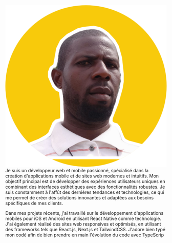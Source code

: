 
<picture>
  <source media="(prefers-color-scheme: dark)" srcset="https://github.com/lepridev/lepridev/blob/main/img/picofme.png?raw=true">
  <source media="(prefers-color-scheme: light)" srcset="https://github.com/lepridev/lepridev/blob/main/img/picofme.png?raw=true">
  <img alt="Shows an illustrated sun in light mode and a moon with stars in dark mode." src="https://github.com/lepridev/lepridev/blob/main/img/picofme.png?raw=true">
</picture>
Je suis un développeur web et mobile passionné, spécialisé dans la création d'applications mobile et de sites web modernes et intuitifs.
Mon objectif principal est de développer des expériences utilisateurs uniques en combinant des interfaces esthétiques avec des fonctionnalités robustes. Je suis constamment à l'affût des dernières tendances et technologies, ce qui me permet de créer des solutions innovantes et adaptées aux besoins spécifiques de mes clients.

Dans mes projets récents, j'ai travaillé sur le développement d'applications mobiles pour iOS et Android en utilisant React Native comme technologie. J'ai également réalisé des sites web responsives et optimisés, en utilisant des frameworks tels que React.js, Next.js et TailwindCSS. J'adore bien typé mon codé afin de bien prendre en main l'évolution du code avec TypeScrip
<!--
**lepridev/lepridev** is a ✨ _special_ ✨ repository because its `README.md` (this file) appears on your GitHub profile.

Here are some ideas to get you started:

- 🔭 I’m currently working on ...
- 🌱 I’m currently learning ...
- 👯 I’m looking to collaborate on ...
- 🤔 I’m looking for help with ...
- 💬 Ask me about ...
- 📫 How to reach me: ...
- 😄 Pronouns: ...
- ⚡ Fun fact: ...
-->
